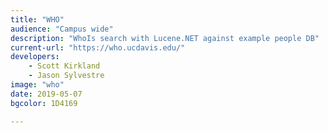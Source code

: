 ```yaml
---
title: "WHO"
audience: "Campus wide"
description: "WhoIs search with Lucene.NET against example people DB"
current-url: "https://who.ucdavis.edu/"
developers:
    - Scott Kirkland
    - Jason Sylvestre
image: "who"
date: 2019-05-07
bgcolor: 1D4169

---
```

